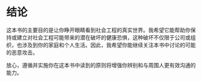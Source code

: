 # 结论

这本书的主要目的是让你睁开眼睛看到社会工程的真实世界。我希望它能帮助你保持或建立对社会工程可能带来的潜在破坏的健康恐惧，这种破坏不仅限于公司或组织，也涉及到你的家庭和个人生活。因此，我希望你能继续关注本书中讨论的可能的恶意攻击。

放心，遵循并实施你在这本书中读到的原则将增强你辨别和与周围人更有效沟通的能力。
